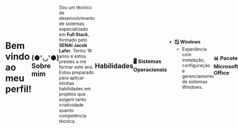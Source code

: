 <div style="display: flex; align-items: center;">
  

# Bem vindo ao meu perfil!
## (●'◡'●) Sobre mim

Sou um técnico de desenvolvimento de sistemas especializado em **Full Stack**, formado pelo **SENAI Jacob Lafer**. Tenho 18 anos e estou prestes a me formar este ano. Estou preparado para aplicar minhas habilidades em projetos que exigem tanto criatividade quanto competência técnica.

## Habilidades

### 🖥️ Sistemas Operacionais
- **🪟 Windows**
  - Experiência com instalação, configuração e gerenciamento de sistemas Windows.

### 📊 Pacote Microsoft Office
- **📊 Excel**
  - Criação e gerenciamento de planilhas, uso de fórmulas complexas, gráficos e tabelas dinâmicas.
- **📑 PowerPoint**
  - Desenvolvimento de apresentações atraentes e organizadas, com foco em design e clareza de conteúdo.

### 🎨 Design Gráfico
- **🖼️ Adobe Photoshop**
  - Edição e criação de gráficos e imagens, manipulação de camadas, efeitos visuais e correção de cores.
- **🎨 Figma**
  - Design de interfaces e prototipagem para web e aplicativos móveis, com experiência em UI/UX.

### 🌐 Desenvolvimento Web
## Front-end
![HTML](https://img.shields.io/badge/HTML5-E34F26?style=for-the-badge&logo=html5&logoColor=white)
![CSS](https://img.shields.io/badge/CSS3-1572B6?style=for-the-badge&logo=css3&logoColor=white)
![Bootstrap](https://img.shields.io/badge/Bootstrap-563D7C?style=for-the-badge&logo=bootstrap&logoColor=white)
![JavaScript](https://img.shields.io/badge/JavaScript-F7DF1E?style=for-the-badge&logo=javascript&logoColor=black)
![React](https://img.shields.io/badge/React-20232A?style=for-the-badge&logo=react&logoColor=61DAFB)
![React Native](https://img.shields.io/badge/React_Native-20232A?style=for-the-badge&logo=react&logoColor=61DAFB)
## Back-end


### 🚀 Frameworks e Bibliotecas
- **⚛️ ReactJS**
  - Desenvolvimento de interfaces de usuário eficientes e escaláveis utilizando componentes reutilizáveis.
- **📱 React Native**
  - Criação de aplicativos móveis multiplataforma com desempenho nativo.

### 🔧 Back-End e Banco de Dados
![MySQL](https://img.shields.io/badge/MySQL-00000F?style=for-the-badge&logo=mysql&logoColor=white)
![Firebase](https://img.shields.io/badge/Firebase-FFCA28?style=for-the-badge&logo=firebase&logoColor=black)




<div>
    <a href="https://github.com/raulxmoreira">
        <img loading="lazy" height="180em" src="https://github-readme-stats.vercel.app/api/top-langs/?username=raulxmoreira&layout=compact&langs_count=7&theme=tokyonight" alt="Top Languages" />
    </a>
    <a href="https://github.com/raulxmoreiras">
        <img loading="lazy" height="180em" src="https://github-readme-stats.vercel.app/api?username=raulxmoreira&show_icons=true&theme=tokyonight&include_all_commits=true&count_private=false" alt="GitHub Stats" />
    </a>
</div>

### 🗂️ Controle de Versão
- **🐙 Git**
  - Controle de versão e gerenciamento de código, com práticas de branching e merging.
- **🌍 GitHub**
  - Hospedagem de repositórios, colaboração em projetos open-source e uso de pull requests, issues e workflows automatizados.

## 📞 Contato

Estou sempre em busca de novas oportunidades e desafios. Se você quiser saber mais sobre meu trabalho ou discutir um projeto, sinta-se à vontade para entrar em contato.
- **🔗 Links**
  - Email: viniciusvieiradacosta33@gmail.com

[![20Facebook](https://img.shields.io/badge/•%20Facebook-blue?style=for-the-badge&logo=•%20Facebook&logoColor=white)](https://www.facebook.com/vinicius.viera.9674)


[![instagram](https://img.shields.io/badge/instagram-FD1D1D?style=for-the-badge&logo=instagram&logoColor=white)](https://www.instagram.com/viny_offh/)


</div>

